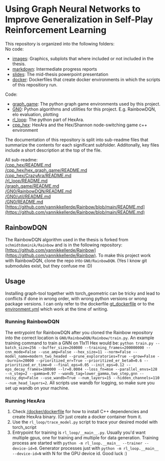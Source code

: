# Using Graph Neural Networks to Improve Generalization in Self-Play Reinforcement Learning

This repository is organized into the following folders:  
No code:
+ [images](images): Graphics, subplots that where included or not included in the thesis.
+ [markdown](markdown): Intermediate progress reports
+ [slides](slides): The mid-thesis powerpoint presentation
+ [docker](docker): Dockerfiles that create docker environments in which the scripts of this repositiory run.

Code:
+ [graph\_game](graph_game): The python graph game environments used by this project.
+ [GN0](GN0): Python algorithms and utilities for this project. E.g. RainbowDQN, elo evaluation, plotting
+ [rl\_loop](rl_loop): The python part of HexAra.
+ [cpp\_hex](cpp_hex): HexAra and the Hex/Shannon node-switching game c++ environment

The documentation of this repository is split into sub-readme files that summarize the contents for each significant subfolder. Additonally, key files include a short description at the top of the file.

All sub-readme:   
[/cpp\_hex/README.md](/cpp_hex/README.md)  
[/cpp\_hex/hex\_graph\_game/README.md](/cpp_hex/hex_graph_game/README.md)  
[/cpp\_hex/CrazyAra/README.md](/cpp_hex/CrazyAra/README.md)  
[/rl\_loop/README.md](/rl_loop/README.md)  
[/graph\_game/README.md](/graph_game/README.md)  
[/GN0/RainbowDQN/README.md](/GN0/RainbowDQN/README.md)  
[/GN0/util/README.md](/GN0/util/README.md)  
[/GN0/README.md](/GN0/README.md)  
[https://github.com/yannikkellerde/Rainbow/blob/main/README.md](https://github.com/yannikkellerde/Rainbow/blob/main/README.md)

## RainbowDQN
The RainbowDQN algorithm used in the thesis is forked from `schmidtdominik/Rainbow` and is in the following repository: [https://github.com/yannikkellerde/Rainbow](https://github.com/yannikkellerde/Rainbow). To make this project work with RainbowDQN, clone the repo into `GN0/RainbowDQN`. (Yes I know git submodules exist, but they confuse me :D)

## Usage
Installing graph-tool together with torch\_geometric can be tricky and lead to conflicts if done in wrong order, with wrong python versions or wrong package versions. I can only refer to the dockerfile [gt\_dockerfile](/docker/gt_dockerfile) or to the [environment.yml](environment.yml) which work at the time of writing.

### Running RainbowDQN
The entrypoint for RainbowDQN after you cloned the Rainbow repository into the correct location is `GN0/RainbowDQN/Rainbow/train.py`. An example training command to train a GNN on 11x11 Hex would be: `python train.py --batch_size=256 --buffer_size=260000 --training_frames=200000000 --cnn_mode=False --use_amp=False --hex_size=11 --norm=False --model_name=modern_two_headed --prune_exploratories=True --grow=False --burnin=20000 --prioritized_er=True --prioritized_er_beta0=0.6 --prioritized_er_time=0 --final_eps=0.05 --init_eps=0.12 --eps_decay_frames=100000 --lr=0.0004 --loss_fn=mse --parallel_envs=128 --n_step=2 --gamma=0.97 --wandb_tag=lower_gamma,two_step,gnn --noisy_dqn=False --use_wandb=True --num_layers=15 --hidden_channels=110 --num_head_layers=2`. All scripts use wandb for logging, so make sure you set up wandb on your machine.

### Running HexAra
1. Check [/docker/dockerfile](/docker/dockerfile) for how to install C++ dependencies and create HexAra binary. (Or just create a docker container from it.
2. Use the `rl_loop/trace_model.py` script to trace your desired model with torch\_script
3. Entrypoint for training is `rl_loop/__main__.py`. Usually you'd want multiple gpus, one for training and multiple for data generation. Training process are started with `python -m rl_loop.__main__ --trainer --device-id=0`. Generator processes just with `python -m rl_loop.__main__ --device-id=N` with N for the GPU device id. Good luck :)
